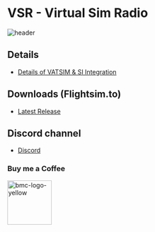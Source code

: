 # VSR - Virtual Sim Radio


![header](https://user-images.githubusercontent.com/4178804/215447464-ea34c0fd-3ea4-48aa-a2db-6bd687268cae.png)

## Details

* <a href="https://si.vsrsoftware.com" target="_blank">Details of VATSIM & SI Integration</a>

## Downloads (Flightsim.to)

* <a href="https://release.vsrsoftware.com" target="_blank">Latest Release</a>

## Discord channel

* <a href="https://discord.gg/AGnazfDwYZ" target="_blank">Discord</a>

### Buy me a Coffee

<a href="https://www.buymeacoffee.com/deltabravozulu" target="_blank"><img width="100" alt="bmc-logo-yellow" src="https://user-images.githubusercontent.com/4178804/178282683-2d1195e1-7582-4ab5-aee3-9b57305e795c.png"></a>
